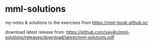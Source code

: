 # mml-solutions

my notes & solutions to the exercises from https://mml-book.github.io/

download latest release from: https://github.com/say4n/mml-solutions/releases/download/latest/mml-solutions.pdf
